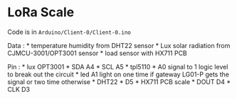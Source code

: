 # LoRa Scale

Code is in ```Arduino/Client-0/Client-0.ino```

Data :
    * temperature humidity from DHT22 sensor
    * Lux solar radiation from CJMCU-3001/OPT3001 sensor 
    * load sensor with HX711 PCB

Pin :
    * lux OPT3001
        * SDA A4
        * SCL A5
    * tpl5110
        * A0
        signal to 1 logic level to break out the circuit
    * led A1 light on one time if gateway LG01-P gets the signal or two time otherwise
    * DHT22
        * D5
    * HX711 PCB scale
        * DOUT D4
        * CLK D3